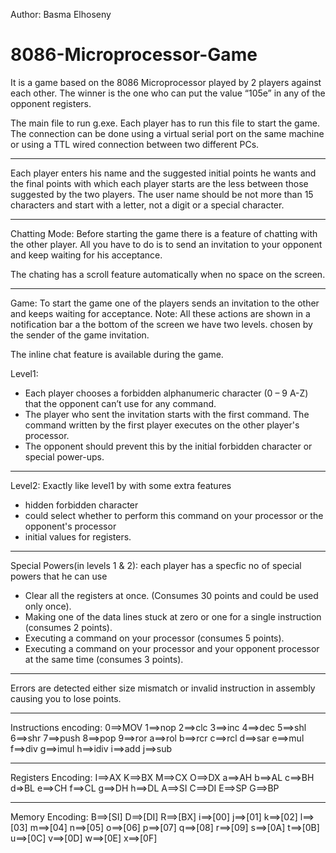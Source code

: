Author: Basma Elhoseny

# 8086-Microprocessor-Game
It is a game based on the 8086 Microprocessor played by 2 players against each other. The winner is the one who can put the value “105e” in any of the opponent registers. 

The main file to run g.exe. Each player has to run this file to start the game. The connection can be done using a virtual serial port on the same machine or using a TTL wired connection between two different PCs.

---------------------------------------------------------------------------------------------------------------------------------------------------------------
Each player enters his name and the suggested initial points he wants and the final points with which each player starts are the less between those suggested by the two players.
The user name should be not more than 15 characters and start with a letter, not a digit or a special character.

---------------------------------------------------------------------------------------------------------------------------------------------------------------
Chatting Mode:
Before starting the game there is a feature of chatting with the other player. All you have to do is to send an invitation to your opponent and keep waiting for his acceptance.

The chating has a scroll feature automatically when no space on the screen.

-------------------------------------------------------------------------------------------------------------------------------------------------------------
Game: To start the game one of the players sends an invitation to the other and keeps waiting for acceptance.
Note: All these actions are shown in a notification bar a the bottom of the screen
we have two levels. chosen by the sender of the game invitation.

The inline chat feature is available during the game.

Level1:
- Each player chooses a forbidden alphanumeric character (0 – 9 A-Z) that the opponent can’t use for any command.
- The player who sent the invitation starts with the first command. The command written by the first player executes on the other player's processor.
- The opponent should prevent this by the initial forbidden character or special power-ups. 

-------------------------------------------------------------------------------------------------------------------------------------------------------------
Level2:
Exactly like level1 by with some extra features
  - hidden forbidden character
  - could select whether to perform this command on your processor or the opponent's processor
  - initial values for registers.
  
-------------------------------------------------------------------------------------------------------------------------------------------------------------
Special Powers(in levels 1 & 2): each player has a specfic no of special powers that he can use
  - Clear all the registers at once. (Consumes 30 points and could be used only once).
  - Making one of the data lines stuck at zero or one for a single instruction (consumes 2 points).
  - Executing a command on your processor (consumes 5 points).
  - Executing a command on your processor and your opponent processor at the same time (consumes 3 points).

------------------------------------------------------------------------------------------------------------------------------------------------------------
Errors are detected either size mismatch or invalid instruction in assembly causing you to lose points.

------------------------------------------------------------------------------------------------------------------------------------------------------------
Instructions encoding:
0==>MOV
1==>nop
2==>clc
3==>inc
4==>dec
5==>shl
6==>shr
7==>push
8==>pop
9==>ror
a==>rol
b==>rcr
c==>rcl
d==>sar
e==>mul
f==>div
g==>imul
h==>idiv
i==>add
j==>sub

----------------------------------------------------------------------------------------------------------------------------------------------------------
Registers Encoding:
I==>AX
K==>BX
M==>CX
O==>DX
a==>AH
b==>AL
c==>BH
d=>BL
e==>CH
f==>CL
g==>DH
h==>DL
A==>SI
C==>DI
E==>SP
G==>BP

----------------------------------------------------------------------------------------------------------------------------------------------------------
Memory Encoding:
B==>[SI]
D==>[DI]
R==>[BX]
i==>[00]
j==>[01]
k==>[02]
l==>[03]
m==>[04]
n==>[05]
o==>[06]
p==>[07]
q==>[08]
r==>[09]
s==>[0A]
t==>[0B]
u==>[0C]
v==>[0D]
w==>[0E]
x==>[0F]
